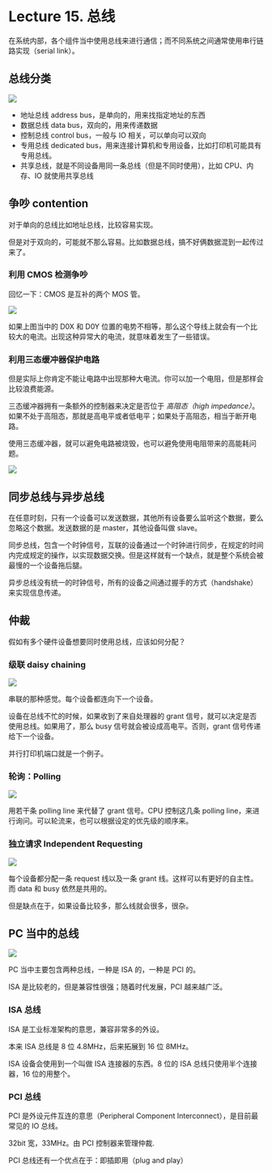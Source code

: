 
Lecture 15\. 总线
===============


在系统内部，各个组件当中使用总线来进行通信；而不同系统之间通常使用串行链路实现（serial link）。


总线分类
----


![](https://s2.loli.net/2023/07/03/AnOwHW2NI1GsLMB.png)


* 地址总线 address bus，是单向的，用来找指定地址的东西
* 数据总线 data bus，双向的，用来传递数据
* 控制总线 control bus，一般与 IO 相关，可以单向可以双向
* 专用总线 dedicated bus，用来连接计算机和专用设备，比如打印机可能具有专用总线。
* 共享总线，就是不同设备用同一条总线（但是不同时使用），比如 CPU、内存、IO 就使用共享总线


争吵 contention
-------------


对于单向的总线比如地址总线，比较容易实现。


但是对于双向的，可能就不那么容易。比如数据总线，搞不好俩数据混到一起传过来了。


### 利用 CMOS 检测争吵


回忆一下：CMOS 是互补的两个 MOS 管。


![](https://s2.loli.net/2023/07/03/OcdqnXTvLo65WgA.png)


如果上图当中的 D0X 和 D0Y 位置的电势不相等，那么这个导线上就会有一个比较大的电流。出现这种异常大的电流，就意味着发生了一些错误。


### 利用三态缓冲器保护电路


但是实际上你肯定不能让电路中出现那种大电流。你可以加一个电阻，但是那样会比较浪费能源。


三态缓冲器拥有一条额外的控制器来决定是否位于 *高阻态（high impedance）*。如果不处于高阻态，那就是高电平或者低电平；如果处于高阻态，相当于断开电路。


使用三态缓冲器，就可以避免电路被烧毁，也可以避免使用电阻带来的高能耗问题。


![](https://s2.loli.net/2023/07/03/WJTRoPi5y3lfKq9.png)


同步总线与异步总线
---------


在任意时刻，只有一个设备可以发送数据，其他所有设备要么监听这个数据，要么忽略这个数据。发送数据的是 master，其他设备叫做 slave。


同步总线，包含一个时钟信号，互联的设备通过一个时钟进行同步，在规定的时间内完成规定的操作，以实现数据交换。但是这样就有一个缺点，就是整个系统会被最慢的一个设备拖后腿。


异步总线没有统一的时钟信号，所有的设备之间通过握手的方式（handshake）来实现信息传递。


仲裁
--


假如有多个硬件设备想要同时使用总线，应该如何分配？


### 级联 daisy chaining


![](https://s2.loli.net/2023/07/03/4fVM1kYirlBCTw3.png)


串联的那种感觉。每个设备都连向下一个设备。


设备在总线不忙的时候，如果收到了来自处理器的 grant 信号，就可以决定是否使用总线。如果用了，那么 busy 信号就会被设成高电平。否则，grant 信号传递给下一个设备。


并行打印机端口就是一个例子。


### 轮询：Polling


![](https://s2.loli.net/2023/07/03/WyUKfnL8BxNzmbH.png)


用若干条 polling line 来代替了 grant 信号。CPU 控制这几条 polling line，来进行询问。可以轮流来，也可以根据设定的优先级的顺序来。


### 独立请求 Independent Requesting


![](https://s2.loli.net/2023/07/03/NO6UQlV4pgMLfT8.png)


每个设备都分配一条 request 线以及一条 grant 线。这样可以有更好的自主性。而 data 和 busy 依然是共用的。


但是缺点在于，如果设备比较多，那么线就会很多，很杂。


PC 当中的总线
--------


![](https://s2.loli.net/2023/07/03/7cbJwkaD9eKpYTg.png)


PC 当中主要包含两种总线，一种是 ISA 的，一种是 PCI 的。


ISA 是比较老的，但是兼容性很强；随着时代发展，PCI 越来越广泛。


### ISA 总线


ISA 是工业标准架构的意思，兼容非常多的外设。


本来 ISA 总线是 8 位 4\.8MHz，后来拓展到 16 位 8MHz。


ISA 设备会使用到一个叫做 ISA 连接器的东西。8 位的 ISA 总线只使用半个连接器，16 位的用整个。


### PCI 总线


PCI 是外设元件互连的意思（Peripheral Component Interconnect），是目前最常见的 IO 总线。


32bit 宽，33MHz。由 PCI 控制器来管理仲裁.


PCI 总线还有一个优点在于：即插即用（plug and play）


